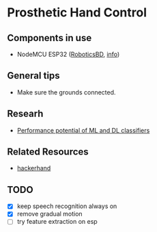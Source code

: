 # Prosthetic Hand Control

## Components in use 
- NodeMCU ESP32 ([RoboticsBD](https://store.roboticsbd.com/arduino-bangladesh/2268-esp32-v13-dev-board-ch340c-nodemcu-32-robotics-bangladesh.html), [info](https://joy-it.net/en/products/SBC-NodeMCU-ESP32))

## General tips
- Make sure the grounds connected.

## Researh
- [Performance potential of ML and DL classifiers](https://www.sciencedirect.com/science/article/abs/pii/S1746809421000847)

## Related Resources
- [hackerhand](https://backyardbrains.com/experiments/RobotHand)
 
## TODO
- [x] keep speech recognition always on
- [x] remove gradual motion
- [ ] try feature extraction on esp
